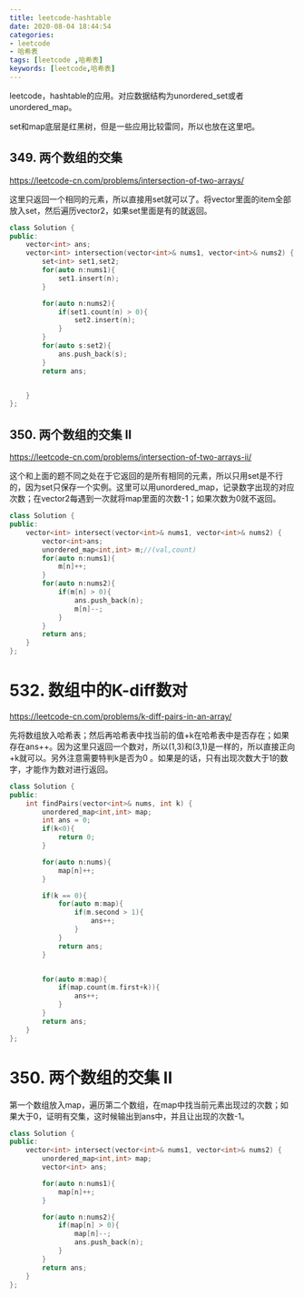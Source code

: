 ```yaml
---
title: leetcode-hashtable
date: 2020-08-04 18:44:54
categories: 
- leetcode
- 哈希表
tags: [leetcode ,哈希表]
keywords: [leetcode,哈希表]
---
```

leetcode，hashtable的应用。对应数据结构为unordered_set或者unordered_map。

set和map底层是红黑树，但是一些应用比较雷同，所以也放在这里吧。
<!---more--->

## 349. 两个数组的交集
https://leetcode-cn.com/problems/intersection-of-two-arrays/

这里只返回一个相同的元素，所以直接用set就可以了。将vector里面的item全部放入set，然后遍历vector2，如果set里面是有的就返回。

```C++
class Solution {
public:
    vector<int> ans;
    vector<int> intersection(vector<int>& nums1, vector<int>& nums2) {
        set<int> set1,set2;
        for(auto n:nums1){
            set1.insert(n);
        }

        for(auto n:nums2){
            if(set1.count(n) > 0){
                set2.insert(n);
            }
        }
        for(auto s:set2){
            ans.push_back(s);
        }
        return ans;


    }
};
```

## 350. 两个数组的交集 II
https://leetcode-cn.com/problems/intersection-of-two-arrays-ii/

这个和上面的题不同之处在于它返回的是所有相同的元素，所以只用set是不行的，因为set只保存一个实例。这里可以用unordered_map，记录数字出现的对应次数；在vector2每遇到一次就将map里面的次数-1；如果次数为0就不返回。

```C++
class Solution {
public:
    vector<int> intersect(vector<int>& nums1, vector<int>& nums2) {
        vector<int>ans;
        unordered_map<int,int> m;//(val,count)
        for(auto n:nums1){
            m[n]++;
        }
        for(auto n:nums2){
            if(m[n] > 0){
                ans.push_back(n);
                m[n]--;
            }
        }
        return ans;
    }
};
```

# 532. 数组中的K-diff数对
https://leetcode-cn.com/problems/k-diff-pairs-in-an-array/

先将数组放入哈希表；然后再哈希表中找当前的值+k在哈希表中是否存在；如果存在ans++。因为这里只返回一个数对，所以(1,3)和(3,1)是一样的，所以直接正向+k就可以。另外注意需要特判k是否为0 。如果是的话，只有出现次数大于1的数字，才能作为数对进行返回。

```C++
class Solution {
public:
    int findPairs(vector<int>& nums, int k) {
        unordered_map<int,int> map;
        int ans = 0;
        if(k<0){
            return 0;
        }

        for(auto n:nums){
            map[n]++;
        }

        if(k == 0){
            for(auto m:map){
                if(m.second > 1){
                    ans++;
                }
            }
            return ans;
        }


        for(auto m:map){
            if(map.count(m.first+k)){
                ans++;
            }
        }
        return ans;
    }
};
```

# 350. 两个数组的交集 II
第一个数组放入map，遍历第二个数组，在map中找当前元素出现过的次数；如果大于0，证明有交集，这时候输出到ans中，并且让出现的次数-1。

```C++
class Solution {
public:
    vector<int> intersect(vector<int>& nums1, vector<int>& nums2) {
        unordered_map<int,int> map;
        vector<int> ans;

        for(auto n:nums1){
            map[n]++;
        }

        for(auto n:nums2){
            if(map[n] > 0){
                map[n]--;
                ans.push_back(n);
            }
        }
        return ans;
    }
};
```